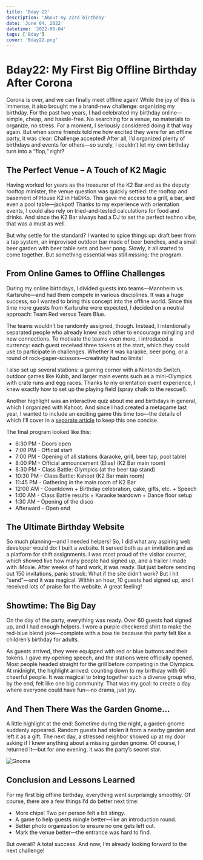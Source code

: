 ```yaml
---
title: 'Bday 22'
description: 'About my 22rd birthday'
date: 'June 04, 2022'
datetime: '2022-06-04'
tags: ['Bday']
cover: 'Bday22.png'
---
```


# Bday22: My First Big Offline Birthday After Corona

Corona is over, and we can finally meet offline again! While the joy of this is immense, it also brought me a brand-new challenge: organizing my birthday. For the past two years, I had celebrated my birthday online—simple, cheap, and hassle-free. No searching for a venue, no materials to organize, no stress. For a moment, I seriously considered doing it that way again. But when some friends told me how excited they were for an offline party, it was clear: Challenge accepted! After all, I’d organized plenty of birthdays and events for others—so surely, I couldn’t let my own birthday turn into a “flop,” right?

## The Perfect Venue – A Touch of K2 Magic

Having worked for years as the treasurer of the K2 Bar and as the deputy rooftop minister, the venue question was quickly settled: the rooftop and basement of House K2 in HaDiKo. This gave me access to a grill, a bar, and even a pool table—jackpot! Thanks to my experience with orientation events, I could also rely on tried-and-tested calculations for food and drinks. And since the K2 Bar always had a DJ to set the perfect techno vibe, that was a must as well.

But why settle for the standard? I wanted to spice things up: draft beer from a tap system, an improvised outdoor bar made of beer benches, and a small beer garden with beer table sets and beer pong. Slowly, it all started to come together. But something essential was still missing: the program.

## From Online Games to Offline Challenges

During my online birthdays, I divided guests into teams—Mannheim vs. Karlsruhe—and had them compete in various disciplines. It was a huge success, so I wanted to bring this concept into the offline world. Since this time more guests from Karlsruhe were expected, I decided on a neutral approach: Team Red versus Team Blue.

The teams wouldn’t be randomly assigned, though. Instead, I intentionally separated people who already knew each other to encourage mingling and new connections. To motivate the teams even more, I introduced a currency: each guest received three tokens at the start, which they could use to participate in challenges. Whether it was karaoke, beer pong, or a round of rock-paper-scissors—creativity had no limits!

I also set up several stations: a gaming corner with a Nintendo Switch, outdoor games like Kubb, and larger main events such as a mini-Olympics with crate runs and egg races. Thanks to my orientation event experience, I knew exactly how to set up the playing field (spray chalk to the rescue!).

Another highlight was an interactive quiz about me and birthdays in general, which I organized with Kahoot. And since I had created a metagame last year, I wanted to include an exciting game this time too—the details of which I’ll cover in a [separate article](bday22_meta) to keep this one concise.

The final program looked like this:

* 6:30 PM - Doors open  
* 7:00 PM - Official start  
* 7:00 PM - Opening of all stations (karaoke, grill, beer tap, pool table)  
* 8:00 PM - Official announcement (Elias) (K2 Bar main room)  
* 8:30 PM - Class Battle: Olympics (at the beer tap stand)  
* 10:30 PM - Class Battle: Kahoot (K2 Bar main room)  
* 11:45 PM - Gathering in the main room of K2 Bar  
* 12:00 AM - Countdown + Birthday celebration, cake, gifts, etc. + Speech  
* 1:00 AM - Class Battle results + Karaoke teardown + Dance floor setup  
* 1:30 AM - Opening of the disco  
* Afterward - Open end  

## The Ultimate Birthday Website  

So much planning—and I needed helpers! So, I did what any aspiring web developer would do: I built a website. It served both as an invitation and as a platform for shift assignments. I was most proud of the visitor counter, which showed live how many people had signed up, and a trailer I made with iMovie. After weeks of hard work, it was ready. But just before sending out 150 invitations, panic struck: What if the site didn’t work? But I hit "send"—and it was magical. Within an hour, 10 guests had signed up, and I received lots of praise for the website. A great feeling!  

## Showtime: The Big Day  

On the day of the party, everything was ready. Over 60 guests had signed up, and I had enough helpers. I wore a purple checkered shirt to make the red-blue blend joke—complete with a bow tie because the party felt like a children’s birthday for adults.  

As guests arrived, they were equipped with red or blue buttons and their tokens. I gave my opening speech, and the stations were officially opened. Most people headed straight for the grill before competing in the Olympics. At midnight, the highlight arrived: counting down to my birthday with 60 cheerful people. It was magical to bring together such a diverse group who, by the end, felt like one big community. That was my goal: to create a day where everyone could have fun—no drama, just joy.  

## And Then There Was the Garden Gnome…  

A little highlight at the end: Sometime during the night, a garden gnome suddenly appeared. Random guests had stolen it from a nearby garden and left it as a gift. The next day, a stressed neighbor showed up at my door asking if I knew anything about a missing garden gnome. Of course, I returned it—but for one evening, it was the party’s secret star.  

![Gnome](zwerg.jpg)  

## Conclusion and Lessons Learned  

For my first big offline birthday, everything went surprisingly smoothly. Of course, there are a few things I’d do better next time:  

* More chips! Two per person felt a bit stingy.  
* A game to help guests mingle better—like an introduction round.  
* Better photo organization to ensure no one gets left out.  
* Mark the venue better—the entrance was hard to find.  

But overall? A total success. And now, I’m already looking forward to the next challenge!  
